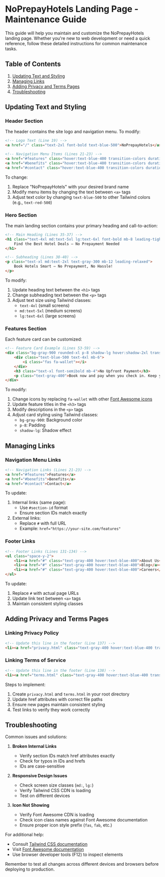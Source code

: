 # NoPrepayHotels Landing Page - Maintenance Guide

This guide will help you maintain and customize the NoPrepayHotels landing page. Whether you're new to web development or need a quick reference, follow these detailed instructions for common maintenance tasks.

## Table of Contents
1. [Updating Text and Styling](#updating-text-and-styling)
2. [Managing Links](#managing-links)
3. [Adding Privacy and Terms Pages](#adding-privacy-and-terms-pages)
4. [Troubleshooting](#troubleshooting)

## Updating Text and Styling

### Header Section
The header contains the site logo and navigation menu. To modify:

```html
<!-- Logo Text (Line 19) -->
<a href="/" class="text-2xl font-bold text-blue-500">NoPrepayHotels</a>

<!-- Navigation Menu Items (Lines 21-23) -->
<a href="#features" class="hover:text-blue-400 transition-colors duration-300">Features</a>
<a href="#benefits" class="hover:text-blue-400 transition-colors duration-300">Benefits</a>
<a href="#contact" class="hover:text-blue-400 transition-colors duration-300">Contact</a>
```

To change:
1. Replace "NoPrepayHotels" with your desired brand name
2. Modify menu items by changing the text between `<a>` tags
3. Adjust text color by changing `text-blue-500` to other Tailwind colors (e.g., `text-red-500`)

### Hero Section
The main landing section contains your primary heading and call-to-action:

```html
<!-- Main Heading (Lines 35-37) -->
<h1 class="text-4xl md:text-5xl lg:text-6xl font-bold mb-8 leading-tight tracking-tight">
    Find the Best Hotel Deals – No Prepayment Needed
</h1>

<!-- Subheading (Lines 38-40) -->
<p class="text-xl md:text-2xl text-gray-300 mb-12 leading-relaxed">
    Book Hotels Smart – No Prepayment, No Hassle!
</p>
```

To modify:
1. Update heading text between the `<h1>` tags
2. Change subheading text between the `<p>` tags
3. Adjust text size using Tailwind classes:
   - `text-4xl` (small screens)
   - `md:text-5xl` (medium screens)
   - `lg:text-6xl` (large screens)

### Features Section
Each feature card can be customized:

```html
<!-- Feature Card Example (Lines 53-59) -->
<div class="bg-gray-900 rounded-xl p-8 shadow-lg hover:shadow-2xl transition-all duration-300 transform hover:-translate-y-1">
    <div class="text-blue-500 text-4xl mb-6">
        <i class="fas fa-wallet"></i>
    </div>
    <h3 class="text-xl font-semibold mb-4">No Upfront Payment</h3>
    <p class="text-gray-400">Book now and pay when you check in. Keep your money until your stay.</p>
</div>
```

To modify:
1. Change icons by replacing `fa-wallet` with other [Font Awesome icons](https://fontawesome.com/icons)
2. Update feature titles in the `<h3>` tags
3. Modify descriptions in the `<p>` tags
4. Adjust card styling using Tailwind classes:
   - `bg-gray-900`: Background color
   - `p-8`: Padding
   - `shadow-lg`: Shadow effect

## Managing Links

### Navigation Menu Links
```html
<!-- Navigation Links (Lines 21-23) -->
<a href="#features">Features</a>
<a href="#benefits">Benefits</a>
<a href="#contact">Contact</a>
```

To update:
1. Internal links (same page):
   - Use `#section-id` format
   - Ensure section IDs match exactly
2. External links:
   - Replace `#` with full URL
   - Example: `href="https://your-site.com/features"`

### Footer Links
```html
<!-- Footer Links (Lines 131-134) -->
<ul class="space-y-2">
    <li><a href="#" class="text-gray-400 hover:text-blue-400">About Us</a></li>
    <li><a href="#" class="text-gray-400 hover:text-blue-400">Blog</a></li>
    <li><a href="#" class="text-gray-400 hover:text-blue-400">Careers</a></li>
</ul>
```

To update:
1. Replace `#` with actual page URLs
2. Update link text between `<a>` tags
3. Maintain consistent styling classes

## Adding Privacy and Terms Pages

### Linking Privacy Policy
```html
<!-- Update this line in the footer (Line 137) -->
<li><a href="privacy.html" class="text-gray-400 hover:text-blue-400 transition-colors duration-300">Privacy Policy</a></li>
```

### Linking Terms of Service
```html
<!-- Update this line in the footer (Line 138) -->
<li><a href="terms.html" class="text-gray-400 hover:text-blue-400 transition-colors duration-300">Terms of Service</a></li>
```

Steps to implement:
1. Create `privacy.html` and `terms.html` in your root directory
2. Update href attributes with correct file paths
3. Ensure new pages maintain consistent styling
4. Test links to verify they work correctly

## Troubleshooting

Common issues and solutions:

1. **Broken Internal Links**
   - Verify section IDs match href attributes exactly
   - Check for typos in IDs and hrefs
   - IDs are case-sensitive

2. **Responsive Design Issues**
   - Check screen size classes (`md:`, `lg:`)
   - Verify Tailwind CSS CDN is loading
   - Test on different devices

3. **Icon Not Showing**
   - Verify Font Awesome CDN is loading
   - Check icon class names against Font Awesome documentation
   - Ensure proper icon style prefix (`fas`, `fab`, etc.)

For additional help:
- Consult [Tailwind CSS documentation](https://tailwindcss.com/docs)
- Visit [Font Awesome documentation](https://fontawesome.com/docs)
- Use browser developer tools (F12) to inspect elements

Remember to test all changes across different devices and browsers before deploying to production.